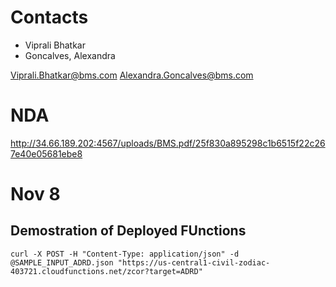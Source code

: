 # Contacts
+ Viprali Bhatkar
+ Goncalves, Alexandra

Viprali.Bhatkar@bms.com
Alexandra.Goncalves@bms.com

# NDA

http://34.66.189.202:4567/uploads/BMS.pdf/25f830a895298c1b6515f22c267e40e05681ebe8

# Nov 8

## Demostration of Deployed FUnctions

```
curl -X POST -H "Content-Type: application/json" -d @SAMPLE_INPUT_ADRD.json "https://us-central1-civil-zodiac-403721.cloudfunctions.net/zcor?target=ADRD"
```


